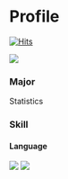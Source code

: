 # Profile

[![Hits](https://hits.seeyoufarm.com/api/count/incr/badge.svg?url=https%3A%2F%2Fgithub.com%2Fsmldlyst%2F&count_bg=%2379C83D&title_bg=%23555555&icon=&icon_color=%23E7E7E7&title=hits&edge_flat=false)](https://github.com/smldlyst)

<img src="https://img.shields.io/badge/HTML-E34F26?style=flat-square&logo=HTML5&logoColor=white"/>

### Major
Statistics

### Skill
#### Language
<p>
<img src="https://img.shields.io/badge/Python-3776AB?style=flat-square&logo=Python&logoColor=yellow"/> <img src="https://img.shields.io/badge/R-276DC3?style=flat-square&logo=R&logoColor=blue"/>
</p>



